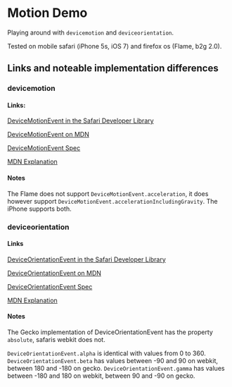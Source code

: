 # Motion Demo

Playing around with `devicemotion` and `deviceorientation`.

Tested on mobile safari (iPhone 5s, iOS 7) and firefox os (Flame, b2g 2.0).

## Links and noteable implementation differences

### devicemotion

#### Links:

[DeviceMotionEvent in the Safari Developer Library](https://developer.apple.com/library/safari/documentation/SafariDOMAdditions/Reference/DeviceMotionEventClassRef/DeviceMotionEvent/DeviceMotionEvent.html#//apple_ref/javascript/instp/DeviceMotionEvent/rotationRate)

[DeviceMotionEvent on MDN](https://developer.mozilla.org/en-US/docs/Web/API/DeviceMotionEvent)

[DeviceMotionEvent Spec](http://w3c.github.io/deviceorientation/spec-source-orientation.html#devicemotion)

[MDN Explanation](https://developer.mozilla.org/en-US/docs/Web/Guide/Events/Orientation_and_motion_data_explained)

#### Notes

The Flame does not support `DeviceMotionEvent.acceleration`, it does however support `DeviceMotionEvent.accelerationIncludingGravity`.
The iPhone supports both.


### deviceorientation

#### Links

[DeviceOrientationEvent in the Safari Developer Library](https://developer.apple.com/library/safari/documentation/SafariDOMAdditions/Reference/DeviceOrientationEventClassRef/DeviceOrientationEvent/DeviceOrientationEvent.html#//apple_ref/javascript/instp/DeviceOrientationEvent/beta)

[DeviceOrientationEvent on MDN](https://developer.mozilla.org/en-US/docs/Web/API/DeviceOrientationEvent)

[DeviceOrientationEvent Spec](http://w3c.github.io/deviceorientation/spec-source-orientation.html#deviceorientation)

[MDN Explanation](https://developer.mozilla.org/en-US/docs/Web/Guide/Events/Orientation_and_motion_data_explained)

#### Notes

The Gecko implementation of DeviceOrientationEvent has the property `absolute`, safaris webkit does not.

`DeviceOrientationEvent.alpha` is identical with values from 0 to 360.
`DeviceOrientationEvent.beta` has values between -90 and 90 on webkit, between 180 and -180 on gecko.
`DeviceOrientationEvent.gamma` has values between -180 and 180 on webkit, between 90 and -90 on gecko.
